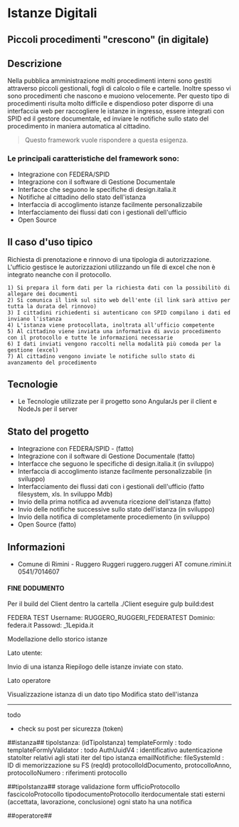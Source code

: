 # Istanze Digitali
## Piccoli procedimenti "crescono" (in digitale)

## Descrizione

Nella pubblica amministrazione molti procedimenti interni sono gestiti attraverso piccoli gestionali, 
fogli di calcolo o file e cartelle. Inoltre spesso vi sono procedimenti che nascono e muoiono velocemente.
Per questo tipo di procedimenti risulta molto difficile e dispendioso poter disporre di una interfaccia web per 
raccogliere le istanze in ingresso, essere integrati con SPID ed il gestore documentale, ed inviare le notifiche 
sullo stato del procedimento in maniera automatica al cittadino.

> Questo framework vuole rispondere a questa esigenza.

### Le principali caratteristiche del framework sono:

-	Integrazione con FEDERA/SPID
-	Integrazione con il software di Gestione Documentale
-	Interfacce che seguono le specifiche di design.italia.it
-	Notifiche al cittadino dello stato dell'istanza
-	Interfaccia di accoglimento istanze facilmente personalizzabile
-   Interfacciamento dei flussi dati con i gestionali dell'ufficio
-	Open Source

## Il caso d'uso tipico

Richiesta di prenotazione e rinnovo di una tipologia di autorizzazione. 
L'ufficio gestisce le autorizzazioni utilizzando un file di excel che non è integrato neanche con il protocollo.

    1) Si prepara il form dati per la richiesta dati con la possibilitò di allegare dei documenti
    2) Si comunica il link sul sito web dell'ente (il link sarà attivo per tutta la durata del rinnovo)
    3) I cittadini richiedenti si autenticano con SPID compilano i dati ed inviano l'istanza
    4) L'istanza viene protocollata, inoltrata all'ufficio competente
    5) Al cittadino viene inviata una informativa di avvio procedimento con il protocollo e tutte le informazioni necessarie
    6) I dati inviati vengono raccolti nella modalità più comoda per la gestione (excel)
    7) Al cittadino vengono inviate le notifiche sullo stato di avanzamento del procedimento

## Tecnologie

- Le Tecnologie utilizzate per il progetto sono AngularJs per il client e NodeJs per il server

## Stato del progetto

- Integrazione con FEDERA/SPID - (fatto)
- Integrazione con il software di Gestione Documentale (fatto)
- Interfacce che seguono le specifiche di design.italia.it (in sviluppo)
- Interfaccia di accoglimento istanze facilmente personalizzabile (in sviluppo)
- Interfacciamento dei flussi dati con i gestionali dell'ufficio (fatto filesystem, xls. In sviluppo Mdb)
- Invio della prima notifica ad avvenuta ricezione dell'istanza (fatto)
- Invio delle notifiche successive sullo stato dell'istanza (in sviluppo)
- Invio della notifica di completamente procediemento (in sviluppo)
- Open Source (fatto)

## Informazioni 

- Comune di Rimini - Ruggero Ruggeri ruggero.ruggeri AT comune.rimini.it 0541/7014607



#### FINE DODUMENTO


Per il build del Client dentro la cartella ./Client eseguire gulp build:dest 

FEDERA TEST
Username: RUGGERO_RUGGERI_FEDERATEST
Dominio: federa.it
Passowd: _1Lepida.it


Modellazione dello storico istanze

Lato utente:

Invio di una istanza
Riepilogo delle istanze inviate con stato.


Lato operatore

Visualizzazione istanza di un dato tipo
Modifica stato dell'istanza



-------------------------------------------------------------- 

todo

* check su post per sicurezza (token)

##istanza##
tipoIstanza: (idTipoIstanza)
templateFormly : todo
templateFormlyValidator : todo
AuthUuidV4 : identificativo autenticazione
statoIter relativi agli stati iter del tipo istanza
emailNotifiche: 
fileSystemId : ID di memorizzazione su FS (reqId)
protocolloIdDocumento, protocolloAnno,  protocolloNumero : riferimenti protocollo

##tipoIstanza##
storage
validazione
form
ufficioProtocollo
fascicoloProtocollo
tipodocumentoProtocollo
iterdocumentale
stati esterni (accettata, lavorazione, conclusione)
ogni stato ha una notifica

##operatore##

